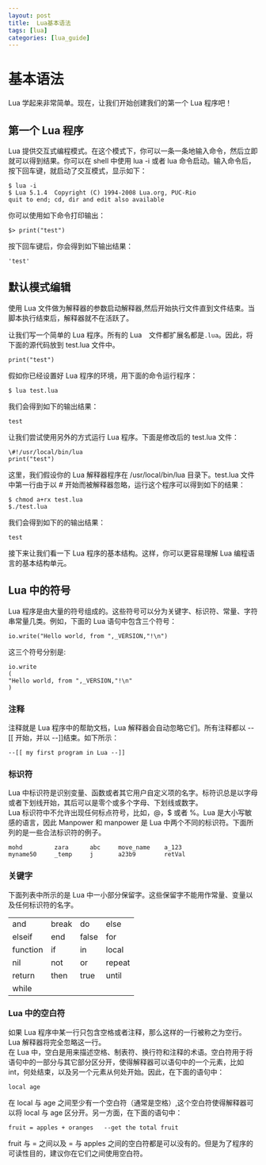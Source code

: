 ```yaml
---
layout: post
title:  Lua基本语法
tags: [lua]
categories: [lua_guide]
---
```

# 基本语法  

Lua 学起来非常简单。现在，让我们开始创建我们的第一个 Lua 程序吧！  

## 第一个 Lua 程序  

Lua 提供交互式编程模式。在这个模式下，你可以一条一条地输入命令，然后立即就可以得到结果。你可以在 shell 中使用 lua -i 或者 lua 命令启动。输入命令后，按下回车键，就启动了交互模式，显示如下：  

```
$ lua -i 
$ Lua 5.1.4  Copyright (C) 1994-2008 Lua.org, PUC-Rio
quit to end; cd, dir and edit also available
```  

你可以使用如下命令打印输出：  

```
$> print("test")
```  

按下回车键后，你会得到如下输出结果：  

```
'test'
```  

## 默认模式编辑  

使用 Lua 文件做为解释器的参数启动解释器,然后开始执行文件直到文件结束。当脚本执行结束后，解释器就不在活跃了。 
 
让我们写一个简单的 Lua 程序。所有的 Lua　文件都扩展名都是`.lua`。因此，将下面的源代码放到 test.lua 文件中。  

```
print("test")
```  

假如你已经设置好 Lua 程序的环境，用下面的命令运行程序：  

```
$ lua test.lua
```  

我们会得到如下的输出结果：  

```
test
```  

让我们尝试使用另外的方式运行 Lua 程序。下面是修改后的 test.lua 文件：  

```
\#!/usr/local/bin/lua
print("test")
```  

这里，我们假设你的 Lua 解释器程序在 /usr/local/bin/lua 目录下。test.lua 文件中第一行由于以 # 开始而被解释器忽略，运行这个程序可以得到如下的结果：  

```
$ chmod a+rx test.lua
$./test.lua
```  

我们会得到如下的的输出结果：  

```
test
```  

接下来让我们看一下 Lua 程序的基本结构。这样，你可以更容易理解 Lua 编程语言的基本结构单元。  

## Lua 中的符号  

Lua 程序是由大量的符号组成的。这些符号可以分为关键字、标识符、常量、字符串常量几类。例如，下面的 Lua 语句中包含三个符号：  

```
io.write("Hello world, from ",_VERSION,"!\n")
```  

这三个符号分别是:  

```
io.write
(
"Hello world, from ",_VERSION,"!\n"
)
```

### 注释  

注释就是 Lua 程序中的帮助文档，Lua 解释器会自动忽略它们。所有注释都以 --[[ 开始，并以 --]]结束。如下所示：  

```
--[[ my first program in Lua --]]
```  

### 标识符  

Lua 中标识符是识别变量、函数或者其它用户自定义项的名字。标符识总是以字母或者下划线开始，其后可以是零个或多个字母、下划线或数字。  
Lua 标识符中不允许出现任何标点符号，比如，@，$ 或者 %。Lua 是大小写敏感的语言，因此 Manpower 和 manpower 是 Lua 中两个不同的标识符。下面所列的是一些合法标识符的例子。  

```
mohd         zara      abc     move_name    a_123
myname50     _temp     j       a23b9        retVal
```  

### 关键字  

下面列表中所示的是 Lua 中一小部分保留字。这些保留字不能用作常量、变量以及任何标识符的名字。  

<table>
	<tr>
	<td>and</td>
	<td>break</td>
	<td>do</td>
	<td>else</td>
	</tr>
	<tr>
	<td>elseif</td>
	<td>end</td>
	<td>false</td>
	<td>for</td>
	</tr>
	<tr>
	<td>function</td>
	<td>if</td>
	<td>in</td>
	<td>local</td>
	</tr>
	<tr>
	<td>nil</td>
	<td>not</td>
	<td>or</td>
	<td>repeat</td>
	</tr>
	<tr>
	<td>return</td>
	<td>then</td>
	<td>true</td>
	<td>until</td>
	</tr>
	<tr>
	<td>while</td>
	<td></td>
	<td></td>
	<td></td>
	</tr>
</table>

### Lua 中的空白符  

如果 Lua 程序中某一行只包含空格或者注释，那么这样的一行被称之为空行。 Lua 解释器将完全忽略这一行。  
在 Lua 中，空白是用来描述空格、制表符、换行符和注释的术语。空白符用于将语句中的一部分与其它部分区分开，使得解释器可以语句中的一个元素，比如 int，何处结束，以及另一个元素从何处开始。因此，在下面的语句中：  

```
local age
```  

在 local 与 age 之间至少有一个空白符（通常是空格）,这个空白符使得解释器可以将 local 与 age 区分开。另一方面，在下面的语句中：  

```
fruit = apples + oranges   --get the total fruit
```  

fruit 与 = 之间以及 = 与 apples 之间的空白符都是可以没有的。但是为了程序的可读性目的，建议你在它们之间使用空白符。